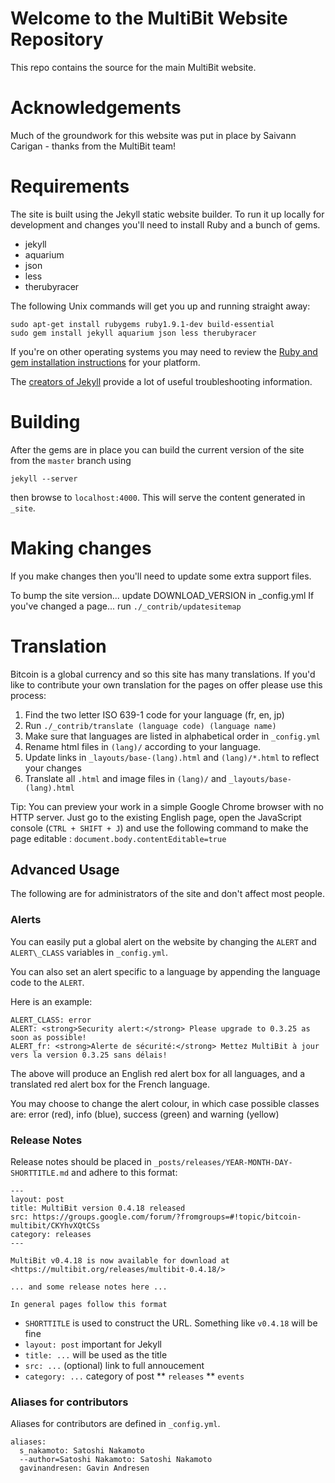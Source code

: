 # Welcome to the MultiBit Website Repository

This repo contains the source for the main MultiBit website.

# Acknowledgements

Much of the groundwork for this website was put in place by Saivann Carigan - thanks from the MultiBit team!

# Requirements

The site is built using the Jekyll static website builder. To run it up locally for development and changes you'll need to install Ruby and a bunch of gems.

* jekyll
* aquarium
* json
* less
* therubyracer

The following Unix commands will get you up and running straight away:

    sudo apt-get install rubygems ruby1.9.1-dev build-essential
    sudo gem install jekyll aquarium json less therubyracer

If you're on other operating systems you may need to review the [Ruby and gem installation instructions](http://www.ruby-lang.org/en/downloads/) for your platform. 

The [creators of Jekyll](https://github.com/mojombo/jekyll/wiki/install) provide a lot of useful troubleshooting information.

# Building

After the gems are in place you can build the current version of the site from the `master` branch using

    jekyll --server

then browse to `localhost:4000`. This will serve the content generated in `_site`.

# Making changes

If you make changes then you'll need to update some extra support files.

To bump the site version... update DOWNLOAD\_VERSION in _config.yml
If you've changed a page... run `./_contrib/updatesitemap` 

# Translation

Bitcoin is a global currency and so this site has many translations. If you'd like to contribute your own translation for the pages on offer please use this process:

1. Find the two letter ISO 639-1 code for your language (fr, en, jp)
1. Run `./_contrib/translate (language code) (language name)`
1. Make sure that languages are listed in alphabetical order in `_config.yml`
1. Rename html files in `(lang)/` according to your language. 
1. Update links in `_layouts/base-(lang).html` and `(lang)/*.html` to reflect your changes
1. Translate all `.html` and image files in `(lang)/` and `_layouts/base-(lang).html`

Tip: You can preview your work in a simple Google Chrome browser with no HTTP server. Just go to the existing English page, open the JavaScript console (`CTRL + SHIFT + J`) and use the following command to make the page editable : `document.body.contentEditable=true`

## Advanced Usage

The following are for administrators of the site and don't affect most people.

### Alerts

You can easily put a global alert on the website by changing the `ALERT` and `ALERT\_CLASS` variables in `_config.yml`.

You can also set an alert specific to a language by appending the language code to the `ALERT`.

Here is an example:

```
ALERT_CLASS: error
ALERT: <strong>Security alert:</strong> Please upgrade to 0.3.25 as soon as possible!
ALERT_fr: <strong>Alerte de sécurité:</strong> Mettez MultiBit à jour vers la version 0.3.25 sans délais!
```

The above will produce an English red alert box for all languages, and a translated red alert box for the French language. 

You may choose to change the alert colour, in which case possible classes are: error (red), info (blue), success (green) and warning (yellow)

### Release Notes

Release notes should be placed in `_posts/releases/YEAR-MONTH-DAY-SHORTTITLE.md` and adhere to this format:

```
---
layout: post
title: MultiBit version 0.4.18 released
src: https://groups.google.com/forum/?fromgroups=#!topic/bitcoin-multibit/CKYhvXQtCSs
category: releases
---

MultiBit v0.4.18 is now available for download at
<https://multibit.org/releases/multibit-0.4.18/>

... and some release notes here ...

In general pages follow this format

```
* `SHORTTITLE` is used to construct the URL. Something like `v0.4.18` will be fine
* `layout: post` important for Jekyll
* `title: ...` will be used as the title
* `src: ...` (optional) link to full annoucement
* `category: ...` category of post
** `releases`
** `events`

### Aliases for contributors

Aliases for contributors are defined in `_config.yml`.

```
aliases:
  s_nakamoto: Satoshi Nakamoto
  --author=Satoshi Nakamoto: Satoshi Nakamoto
  gavinandresen: Gavin Andresen
```
